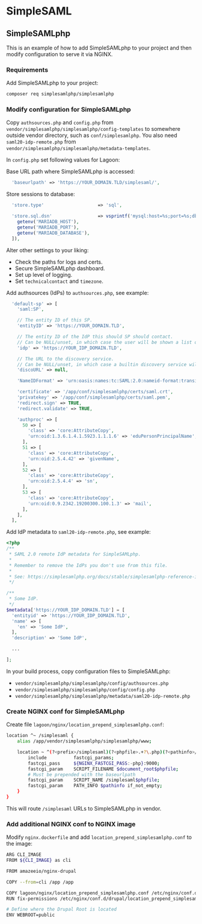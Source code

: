 # SimpleSAML

## SimpleSAMLphp

This is an example of how to add SimpleSAMLphp to your project and then modify configuration to serve it via NGINX.

### Requirements

Add SimpleSAMLphp to your project:

```bash title="Add SimpleSAMLphp to your project via Composer"
composer req simplesamlphp/simplesamlphp
```

### Modify configuration for SimpleSAMLphp

Copy `authsources.php` and `config.php` from `vendor/simplesamlphp/simplesamlphp/config-templates` to somewhere outside vendor directory, such as `conf/simplesamlphp`. You also need `saml20-idp-remote.php` from `vendor/simplesamlphp/simplesamlphp/metadata-templates`.

In `config.php` set following values for Lagoon:

Base URL path where SimpleSAMLphp is accessed:

```php title="config.php"
  'baseurlpath' => 'https://YOUR_DOMAIN.TLD/simplesaml/',
```

Store sessions to database:

```php title="config.php"
  'store.type'                    => 'sql',

  'store.sql.dsn'                 => vsprintf('mysql:host=%s;port=%s;dbname=%s', [
    getenv('MARIADB_HOST'),
    getenv('MARIADB_PORT'),
    getenv('MARIADB_DATABASE'),
  ]),
```

Alter other settings to your liking:

* Check the paths for logs and certs.
* Secure SimpleSAMLphp dashboard.
* Set up level of logging.
* Set `technicalcontact` and `timezone`.

Add authsources \(IdPs\) to `authsources.php`, see example:

```php title="authsources.php"
  'default-sp' => [
    'saml:SP',

    // The entity ID of this SP.
    'entityID' => 'https://YOUR_DOMAIN.TLD',

    // The entity ID of the IdP this should SP should contact.
    // Can be NULL/unset, in which case the user will be shown a list of available IdPs.
    'idp' => 'https://YOUR_IDP_DOMAIN.TLD',

    // The URL to the discovery service.
    // Can be NULL/unset, in which case a builtin discovery service will be used.
    'discoURL' => null,

    'NameIDFormat' => 'urn:oasis:names:tc:SAML:2.0:nameid-format:transient',

    'certificate' => '/app/conf/simplesamlphp/certs/saml.crt',
    'privatekey' => '/app/conf/simplesamlphp/certs/saml.pem',
    'redirect.sign' => TRUE,
    'redirect.validate' => TRUE,

    'authproc' => [
      50 => [
        'class' => 'core:AttributeCopy',
        'urn:oid:1.3.6.1.4.1.5923.1.1.1.6' => 'eduPersonPrincipalName',
      ],
      51 => [
        'class' => 'core:AttributeCopy',
        'urn:oid:2.5.4.42' => 'givenName',
      ],
      52 => [
        'class' => 'core:AttributeCopy',
        'urn:oid:2.5.4.4' => 'sn',
      ],
      53 => [
        'class' => 'core:AttributeCopy',
        'urn:oid:0.9.2342.19200300.100.1.3' => 'mail',
      ],
    ],
  ],
```

Add IdP metadata to `saml20-idp-remote.php`, see example:

```php title="saml20-idp-remote.php"
<?php
/**
 * SAML 2.0 remote IdP metadata for SimpleSAMLphp.
 *
 * Remember to remove the IdPs you don't use from this file.
 *
 * See: https://simplesamlphp.org/docs/stable/simplesamlphp-reference-idp-remote
 */

/**
 * Some IdP.
 */
$metadata['https://YOUR_IDP_DOMAIN.TLD'] = [
  'entityid' => 'https://YOUR_IDP_DOMAIN.TLD',
  'name' => [
    'en' => 'Some IdP',
  ],
  'description' => 'Some IdP',

  ...

];
```

In your build process, copy configuration files to SimpleSAMLphp:

* `vendor/simplesamlphp/simplesamlphp/config/authsources.php`
* `vendor/simplesamlphp/simplesamlphp/config/config.php`
* `vendor/simplesamlphp/simplesamlphp/metadata/saml20-idp-remote.php`

### Create NGINX conf for SimpleSAMLphp

Create file  `lagoon/nginx/location_prepend_simplesamlphp.conf`:

```bash title="location_prepend_simplesamlphp.conf"
location ^~ /simplesaml {
    alias /app/vendor/simplesamlphp/simplesamlphp/www;

    location ~ ^(?<prefix>/simplesaml)(?<phpfile>.+?\.php)(?<pathinfo>/.*)?$ {
        include          fastcgi_params;
        fastcgi_pass     ${NGINX_FASTCGI_PASS:-php}:9000;
        fastcgi_param    SCRIPT_FILENAME $document_root$phpfile;
        # Must be prepended with the baseurlpath
        fastcgi_param    SCRIPT_NAME /simplesaml$phpfile;
        fastcgi_param    PATH_INFO $pathinfo if_not_empty;
    }
}
```

This will route `/simplesaml` URLs to SimpleSAMLphp in vendor.

### Add additional NGINX conf to NGINX image

Modify `nginx.dockerfile` and add `location_prepend_simplesamlphp.conf` to the image:

```bash title="nginx.dockerfile"
ARG CLI_IMAGE
FROM ${CLI_IMAGE} as cli

FROM amazeeio/nginx-drupal

COPY --from=cli /app /app

COPY lagoon/nginx/location_prepend_simplesamlphp.conf /etc/nginx/conf.d/drupal/location_prepend_simplesamlphp.conf
RUN fix-permissions /etc/nginx/conf.d/drupal/location_prepend_simplesamlphp.conf

# Define where the Drupal Root is located
ENV WEBROOT=public
```
